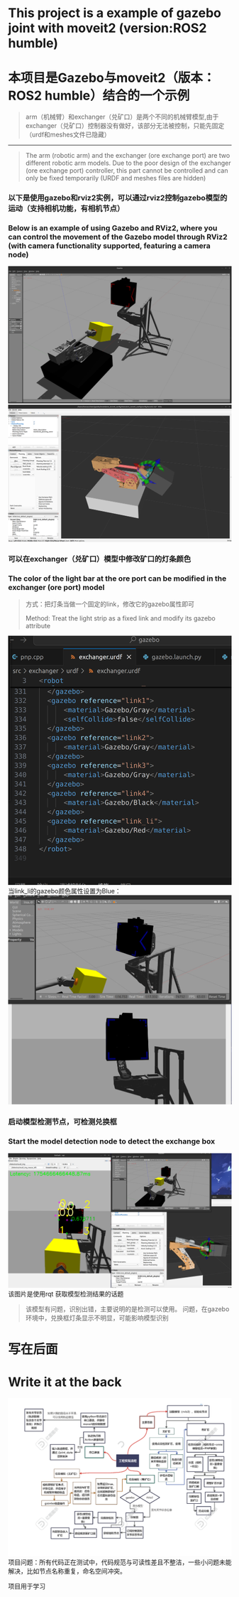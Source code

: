 # This project is a example of gazebo joint with moveit2 (version:ROS2 humble)
# 本项目是Gazebo与moveit2（版本：ROS2 humble）结合的一个示例

>arm（机械臂）和exchanger（兑矿口）是两个不同的机械臂模型,由于exchanger（兑矿口）控制器没有做好，该部分无法被控制，只能先固定
（urdf和meshes文件已隐藏）
---
>The arm (robotic arm) and the exchanger (ore exchange port) are two different robotic arm models. Due to the poor design of the exchanger (ore exchange port) controller, this part cannot be controlled and can only be fixed temporarily
(URDF and meshes files are hidden)
### 以下是使用gazebo和rviz2实例，可以通过rviz2控制gazebo模型的运动（支持相机功能，有相机节点）
### Below is an example of using Gazebo and RViz2, where you can control the movement of the Gazebo model through RViz2 (with camera functionality supported, featuring a camera node)
![image](doc/gazebo.png)
![image](doc/rviz2.png)

### 可以在exchanger（兑矿口）模型中修改矿口的灯条颜色
### The color of the light bar at the ore port can be modified in the exchanger (ore port) model
>方式：把灯条当做一个固定的link，修改它的gazebo属性即可
>
>Method: Treat the light strip as a fixed link and modify its gazebo attribute

![image](doc/example.png)
当link_li的gazebo颜色属性设置为Blue：
![image](doc/blue_light.png)

### 启动模型检测节点，可检测兑换框
### Start the model detection node to detect the exchange box
![image](doc/detect.png)
该图片是使用rqt 获取模型检测结果的话题
>该模型有问题，识别出错，主要说明的是检测可以使用。
>问题，在gazebo环境中，兑换框灯条显示不明显，可能影响模型识别

# 写在后面
# Write it at the back
![image](doc/engine.png)
项目问题：所有代码正在测试中，代码规范与可读性差且不整洁，一些小问题未能解决，比如节点名称重复，命名空间冲突。

项目用于学习
